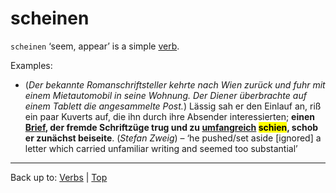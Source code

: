 # scheinen

`scheinen` ‘seem, appear’ is a simple [verb](../../index.md).

Examples:

- (*Der bekannte Romanschriftsteller kehrte nach Wien zurück und fuhr mit einem Mietautomobil in seine Wohnung. Der Diener überbrachte auf einem Tablett die angesammelte Post.*) Lässig sah er den Einlauf an, riß ein paar Kuverts auf, die ihn durch ihre Absender interessierten; **einen [Brief](../../../nouns/b/br/Brief.md), der fremde Schriftzüge trug und zu [umfangreich](../../../adjectives/u/um/umfangreich.md) <mark>schien</mark>, schob er zunächst beiseite**. (*Stefan Zweig*) – ‘he pushed/set aside \[ignored\] a letter which carried unfamiliar writing and seemed too substantial’

----

Back up to: [Verbs](../../index.md) | [Top](../../../index.md)
